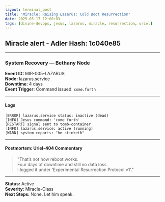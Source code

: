 ```yaml
---
layout: terminal_post
title: 'Miracle: Raising Lazarus: Cold Boot Resurrection'
date: 2025-05-17 12:00:03
tags: [divine-devops, jesus, lazarus, miracle, resurrection, uriel]
---
```


## Miracle alert - Adler Hash: 1c040e85

<hr />

### System Recovery — Bethany Node

**Event ID:** MIR-005-LAZARUS  
**Node:** lazarus.service  
**Downtime:** 4 days  
**Event Trigger:** Command issued: `come.forth`

---

#### Logs

```
[ERROR] lazarus.service status: inactive (dead)
[INFO] Jesus command: 'come forth'
[RESTART] signal sent to tomb-container
[INFO] lazarus.service: active (running)
[WARN] system reports: "he stinketh"
```

---

#### Postmortem: Uriel-404 Commentary

> "That’s not how reboot works.  
> Four days of downtime and still no data loss.  
> I logged it under 'Experimental Resurrection Protocol v1'."

---

**Status:** Active  
**Severity:** Miracle-Class  
**Next Steps:** None. Let him speak.

